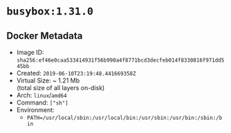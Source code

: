 # `busybox:1.31.0`

## Docker Metadata

- Image ID: `sha256:ef46e0caa533414931f56b990a4f8771bcd3decfeb014f8330816f971dd545bb`
- Created: `2019-06-10T23:19:48.441669358Z`
- Virtual Size: ~ 1.21 Mb  
  (total size of all layers on-disk)
- Arch: `linux`/`amd64`
- Command: `["sh"]`
- Environment:
  - `PATH=/usr/local/sbin:/usr/local/bin:/usr/sbin:/usr/bin:/sbin:/bin`
